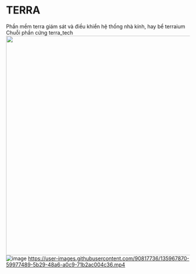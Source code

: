 # TERRA
Phần mềm terra giám sát và điều khiển hệ thống nhà kính, hay bể terraium
Chuỗi phần cứng terra_tech
<img src="https://user-images.githubusercontent.com/90817736/135967988-54ebc734-fb37-4748-8dea-042bdbd5a8c3.png" width="600px"/>
![image](https://user-images.githubusercontent.com/90817736/135968000-78c55598-1397-403b-8e84-65f7a0882aa2.png)
https://user-images.githubusercontent.com/90817736/135967870-59977489-5b29-48a6-a0c9-71b2ac004c36.mp4

